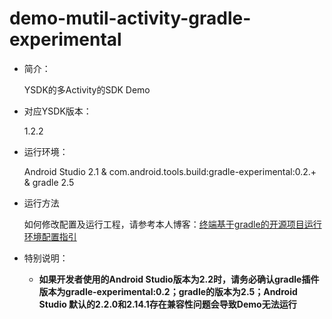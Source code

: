 # demo-mutil-activity-gradle-experimental

- 简介：

	YSDK的多Activity的SDK Demo

- 对应YSDK版本：

	1.2.2

- 运行环境：

	Android Studio 2.1 & com.android.tools.build:gradle-experimental:0.2.+ & gradle 2.5

- 运行方法

	如何修改配置及运行工程，请参考本人博客：[终端基于gradle的开源项目运行环境配置指引](
http://blog.bihe0832.com/android-as-gradle-config.html)

- 特别说明：
	
	- **如果开发者使用的Android Studio版本为2.2时，请务必确认gradle插件版本为gradle-experimental:0.2；gradle的版本为2.5；Android Studio 默认的2.2.0和2.14.1存在兼容性问题会导致Demo无法运行**

